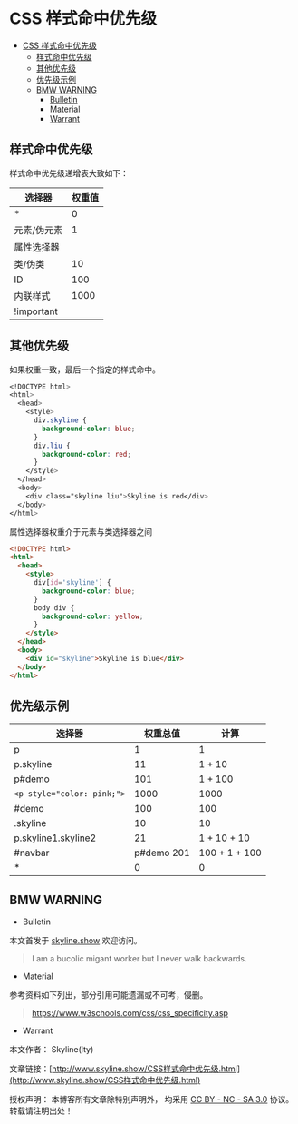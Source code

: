 # CSS 样式命中优先级

<!-- @import "[TOC]" {cmd="toc" depthFrom=1 depthTo=6 orderedList=false} -->

<!-- code_chunk_output -->

- [CSS 样式命中优先级](#css-样式命中优先级)
  - [样式命中优先级](#样式命中优先级)
  - [其他优先级](#其他优先级)
  - [优先级示例](#优先级示例)
  - [BMW WARNING](#bmw-warning)
    - [Bulletin](#bulletin)
    - [Material](#material)
    - [Warrant](#warrant)

<!-- /code_chunk_output -->

## 样式命中优先级

样式命中优先级递增表大致如下：

| 选择器      | 权重值 |
| ----------- | ------ |
| \*          | 0      |
| 元素/伪元素 | 1      |
| 属性选择器  |        |
| 类/伪类     | 10     |
| ID          | 100    |
| 内联样式    | 1000   |
| !important  |        |

## 其他优先级

如果权重一致，最后一个指定的样式命中。

```css
<!DOCTYPE html>
<html>
  <head>
    <style>
      div.skyline {
        background-color: blue;
      }
      div.liu {
        background-color: red;
      }
    </style>
  </head>
  <body>
    <div class="skyline liu">Skyline is red</div>
  </body>
</html>
```

属性选择器权重介于元素与类选择器之间

```html
<!DOCTYPE html>
<html>
  <head>
    <style>
      div[id='skyline'] {
        background-color: blue;
      }
      body div {
        background-color: yellow;
      }
    </style>
  </head>
  <body>
    <div id="skyline">Skyline is blue</div>
  </body>
</html>
```

## 优先级示例

| 选择器                     | 权重总值    | 计算          |
| -------------------------- | ----------- | ------------- |
| p                          | 1           | 1             |
| p.skyline                  | 11          | 1 + 10        |
| p#demo                     | 101         | 1 + 100       |
| `<p style="color: pink;">` | 1000        | 1000          |
| \#demo                     | 100         | 100           |
| .skyline                   | 10          | 10            |
| p.skyline1.skyline2        | 21          | 1 + 10 + 10   |
| \#navbar                   | p\#demo 201 | 100 + 1 + 100 |
| \*                         | 0           | 0             |

## BMW WARNING

- Bulletin

本文首发于 [skyline.show](http://www.skyline.show) 欢迎访问。

> I am a bucolic migant worker but I never walk backwards.

- Material

参考资料如下列出，部分引用可能遗漏或不可考，侵删。

>  https://www.w3schools.com/css/css_specificity.asp

- Warrant

本文作者： Skyline(lty)

文章链接：[http://www.skyline.show/CSS样式命中优先级.html](http://www.skyline.show/CSS样式命中优先级.html)

授权声明： 本博客所有文章除特别声明外， 均采用 [CC BY - NC - SA 3.0](https://creativecommons.org/licenses/by-nc-sa/3.0/deed.zh) 协议。 转载请注明出处！

